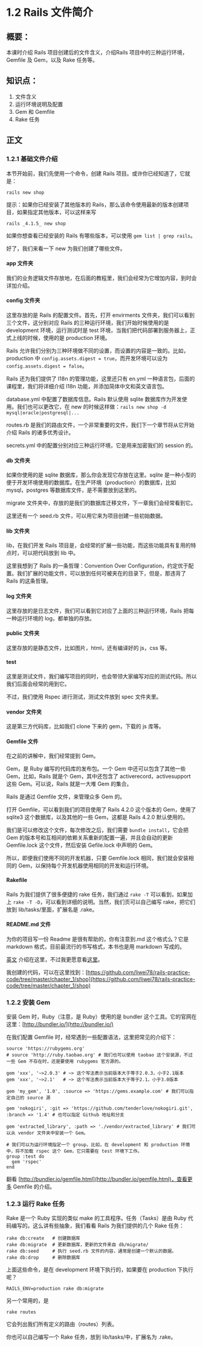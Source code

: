 # 1.2 Rails 文件简介

## 概要：

本课时介绍 Rails 项目创建后的文件含义，介绍Rails 项目中的三种运行环境， Gemfile 及 Gem，以及 Rake 任务等。

## 知识点：

1. 文件含义
2. 运行环境说明及配置
3. Gem 和 Gemfile
4. Rake 任务

## 正文

### 1.2.1 基础文件介绍

本节开始前，我们先使用一个命令，创建 Rails 项目。或许你已经知道了，它就是：

```
rails new shop
```

提示：如果你已经安装了其他版本的 Rails，那么该命令使用最新的版本创建项目，如果指定其他版本，可以这样来写

```
rails _4.1.5_ new shop
```

如果你想查看已经安装的 Rails 有哪些版本，可以使用 `gem list | grep rails`。

好了，我们来看一下 new 为我们创建了哪些文件。

#### app 文件夹

我们的业务逻辑文件存放地，在后面的教程里，我们会经常为它增加内容，到时会详加介绍。

#### config 文件夹

这里存放的是 Rails 的配置文件。首先，打开 envirments 文件夹，我们可以看到三个文件，这分别对应 Rails 的三种运行环境，我们开始时候使用的是 development 环境，运行测试时是 test 环境，当我们把代码部署到服务器上，正式上线的时候，使用的是 production 环境。 

Rails 允许我们分别为三种环境做不同的设置，而设置的内容是一致的。比如，production 中 `config.assets.digest = true`，而开发环境可以设为 `config.assets.digest = false`。

Rails 还为我们提供了 I18n 的管理功能，这里还只有 en.yml 一种语言包，后面的课程里，我们将详细介绍 I18n 功能，并添加简体中文和英文语言包。

database.yml 中配置了数据库信息。Rails 默认使用 sqlite 数据库作为开发使用。我们也可以更改它，在 new 的时候这样做：`rails new shop -d mysql|oracle|postgresql|...`

routes.rb 是我们的路由文件，一个非常重要的文件，我们下一个章节将从它开始介绍 Rails 的诸多优秀设计。

secrets.yml 中的配置分别对应三种运行环境，它是用来加密我们的 session 的。

#### db 文件夹

如果你使用的是 sqlite 数据库，那么你会发现它存放在这里。sqlite 是一种小型的便于开发环境使用的数据库。在生产环境（production）的数据库，比如 mysql，postgres 等数据库文件，是不需要放到这里的。

migrate 文件夹中，存放的是我们的数据库迁移文件，下一章我们会经常看到它。

这里还有一个 seed.rb 文件，可以用它来为项目创建一些初始数据。

#### lib 文件夹

lib，在我们开发 Rails 项目是，会经常的扩展一些功能，而这些功能具有复用的特点时，可以把代码放到 lib 中。

这里我想到了 Rails 的一条哲理：Convention Over Configuration，约定优于配置。我们扩展的功能文件，可以放到任何可被夹在的目录下，但是，那违背了 Rails 的这条哲理。

#### log 文件夹

这里存放的是日志文件，我们可以看到它对应了上面的三种运行环境，Rails 把每一种运行环境的 log，都单独的存放。

#### public 文件夹

这里存放的是静态文件，比如图片，html，还有编译好的 js，css 等。

#### test

这里是测试文件，我们编写项目的同时，也会带领大家编写对应的测试代码。所以我们后面会经常的用到它。

不过，我们使用 Rspec 进行测试，测试文件放到 spec 文件夹里。

#### vendor 文件夹

这是第三方代码库，比如我们 clone 下来的 gem，下载的 js 库等。

#### Gemfile 文件

在之前的讲解中，我们经常提到 Gem。

Gem，是 Ruby 编写的代码库的发布包。一个 Gem 中还可以包含了其他一些 Gem，比如，Rails 就是个 Gem，其中还包含了 activerecord，activesupport 这些 Gem。可以说，Rails 就是一大堆 Gem 的集合。

Rails 是通过 Gemfile 文件，来管理众多 Gem 的。

打开 Gemfile，可以看到我们的项目使用了 Rails 4.2.0 这个版本的 Gem，使用了 sqlite3 这个数据库，以及其他的一些 Gem，这都是 Rails 4.2.0 默认使用的。

我们是可以修改这个文件，每次修改之后，我们需要 `bundle install`，它会把 Gem 的版本号和互相间的依赖关系重新的配置一遍，并且会自动的更新 Gemfile.lock 这个文件，然后安装 Gefile.lock 中声明的 Gem。

所以，即便我们使用不同的开发机器，只要 Gemfile.lock 相同，我们就会安装相同的 Gem，以保持每个开发机器使用相同的开发和运行环境。

#### Rakefile

Rails 为我们提供了很多便捷的 rake 任务，我们通过 `rake -T` 可以看到，如果加上 `rake -T -D`，可以看到详细的说明。当然，我们页可以自己编写 rake，把它们放到 lib/tasks/里面，扩展名是 .rake。

#### README.md 文件

为你的项目写一份 Readme 是很有帮助的，你有注意到.md 这个格式么？它是 markdown 格式，目前最流行的书写格式，本书也是用 markdown 写成的。

[英文](http://commonmark.org/) 介绍在这里，不过我更愿意看[这里](http://markdown.tw/)。

我创建的代码，可以在这里找到：[https://github.com/liwei78/rails-practice-code/tree/master/chapter_1/shop](https://github.com/liwei78/rails-practice-code/tree/master/chapter_1/shop)

### 1.2.2 安装 Gem

安装 Gem 时，Ruby（注意，是 Ruby）使用的是 bundler 这个工具。它的官网在这里：[http://bundler.io/](http://bundler.io/)

在我们配置 Gemfile 时，经常遇到一些配置语法，这里把常见的介绍下：

```
source 'https://rubygems.org'
# source 'http://ruby.taobao.org' # 我们也可以使用 taobao 这个安装源，不过一些 Gem 不存在时，还是要使用 rubygems 官方源的。
```

```
gem 'xxx', '~>2.0.3' # ~> 这个写法表示当前版本大于等于2.0.3，小于2.1版本
gem 'xxx', '~>2.1'   # ~> 这个写法表示当前版本大于等于2.1，小于3.0版本
```

```
gem 'my_gem', '1.0', :source => 'https://gems.example.com' # 我们可以指定自己的 source 源
```

```
gem 'nokogiri', :git => 'https://github.com/tenderlove/nokogiri.git', :branch => '1.4' # 也可以指定 Github 地址和分支
```

```
gem 'extracted_library', :path => './vendor/extracted_library' # 我们可以从 vendor 文件夹中安装一个 Gem。
```

```
# 我们可以为运行环境指定一个 group，比如，在 development 和 production 环境中，将不加载 rspec 这个 Gem，它只需要在 test 环境下工作。
group :test do
  gem 'rspec'
end
```

翻看 [http://bundler.io/gemfile.html](http://bundler.io/gemfile.html)，查看更多 Gemfile 的介绍。

### 1.2.3 运行 Rake 任务

Rake 是一个 Ruby 实现的类似 make 的工具程序。任务（Tasks）是由 Ruby 代码编写的。这么讲有些抽象，我们看看 Rails 为我们提供的几个 Rake 任务：

```
rake db:create   # 创建数据库
rake db:migrate  # 更新数据库，更新的文件来自 db/migrate/
rake db:seed     # 执行 seed.rb 文件的内容，通常是创建一个默认的数据。
rake db:drop     # 删除数据库
```

上面这些命令，是在 development 环境下执行的，如果要在 production 下执行呢？

```
RAILS_ENV=production rake db:migrate
```
另一个常用的，是

```
rake routes
```

它会列出我们所有定义的路由（routes）列表。

你也可以自己编写一个 Rake 任务，放到 lib/tasks/中，扩展名为 .rake。



